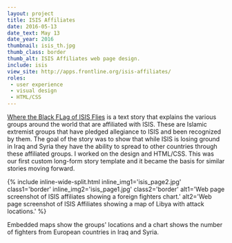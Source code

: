 ```yaml
---
layout: project
title: ISIS Affiliates
date: 2016-05-13
date_text: May 13
date_year: 2016
thumbnail: isis_th.jpg
thumb_class: border
thumb_alt: ISIS Affiliates web page design.
include: isis
view_site: http://apps.frontline.org/isis-affiliates/
roles: 
 - user experience
 - visual design
 - HTML/CSS
---
```


[Where the Black FLag of ISIS Flies](http://apps.frontline.org/isis-affiliates/) is a text story that explains the various groups around the world that are affiliated with ISIS. These are Islamic extremist groups that have pledged allegiance to ISIS and been recognized by them. The goal of the story was to show that while ISIS is losing ground in Iraq and Syria they have the ability to spread to other countries through these affiliated groups. I worked on the design and HTML/CSS. This was our first custom long-form story template and it became the basis for similar stories moving forward.

{% include inline-wide-split.html inline_img1='isis_page2.jpg' class1='border' inline_img2='isis_page1.jpg' class2='border' alt1='Web page screenshot of ISIS affiliates showing a foreign fighters chart.' alt2='Web page screenshot of ISIS Affiliates showing a map of Libya with attack locations.' %}

Embedded maps show the groups' locations and a chart shows the number of fighters from European countries in Iraq and Syria.
